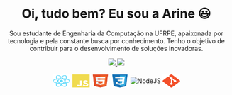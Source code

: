 <div align="center">
  
  <h1>Oi, tudo bem? Eu sou a Arine 😃️</a></h1>
  
  <p>
    Sou estudante de Engenharia da Computação na UFRPE, apaixonada por tecnologia e pela constante busca por conhecimento. Tenho o objetivo de contribuir para o desenvolvimento de soluções inovadoras.
  </p>
  
  
</div>

<div align="center">
  <a href="https://github.com/Arinesouza">
    <img height="150em" src="https://github-readme-stats.vercel.app/api?username=Arinesouza&count_private=true&include_all_commits=true&show_icons=true&theme=dracula&hide_border=false&show_owner=true"/>
    <img height="150em" src="https://github-readme-stats.vercel.app/api/top-langs/?username=Arinesouza&theme=dracula&hide_border=false&&layout=compact"/>
  </a>
</div>

<div align="center" valign="top"><br>
  <img align="center" alt="React" height="30" width="40" src="https://raw.githubusercontent.com/devicons/devicon/master/icons/react/react-original.svg">
  <img align="center" alt="Js" height="30" width="40" src="https://raw.githubusercontent.com/devicons/devicon/master/icons/javascript/javascript-plain.svg">
  <img align="center" alt="HTML" height="30" width="40" src="https://raw.githubusercontent.com/devicons/devicon/master/icons/html5/html5-original.svg">
  <img align="center" alt="CSS" height="30" width="40" src="https://raw.githubusercontent.com/devicons/devicon/master/icons/css3/css3-original.svg">
  <img align="center" alt="NodeJS" height="30" width="40" src="https://cdn.worldvectorlogo.com/logos/nodejs-icon.svg">
  <img align="center" alt="Git" height="30" width="40" src="https://raw.githubusercontent.com/devicons/devicon/master/icons/git/git-original.svg">
</div><br>

<div align="center">

  
</div>
